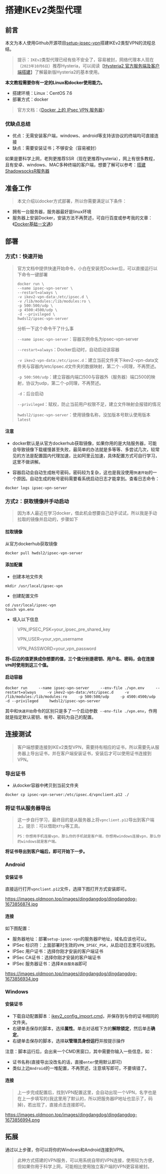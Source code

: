 # 搭建IKEv2类型代理

## 前言

本文为本人使用Github开源项目[setup-ipsec-vpn](https://github.com/hwdsl2/setup-ipsec-vpn)搭建IKEv2类型VPN的流程总结。

> 提示：`IKEv2`类型代理已经有些不安全了，容易被封，网络代理本人现在（`2023年10月6日`）推荐Hysteria，可以阅读【[Hysteria2 官方服务端及客户端搭建](https://oldmoon.top/post/144)】了解最新版Hysteria2的基本使用。

**本文教程需要你有一定的Linux和docker使用能力。**

- 搭建环境：Linux：CentOS 7.6
- 部署方式：docker

> 官方文档：《[Docker 上的 IPsec VPN 服务器](https://github.com/hwdsl2/docker-ipsec-vpn-server/blob/master/README-zh.md)》

### 优缺点总结

- 优点：无需安装客户端，windows、android等支持该协议的终端均可直接连接
- 缺点：需要安装证书；不够安全（容易被封）

如果是要科学上网，老狗更推荐SSR（现在更推荐hysteria），网上有很多教程，且有安卓、windows、MAC多种终端的客户端，想要了解可以参考：[搭建ShadowsocksR服务器](https://oldmoon.top/post/106)


<!-- more -->

## 准备工作

> 本文介绍以docker方式部署，所以你需要满足以下条件：

- 拥有一台服务器，服务器最好是linux环境
- 服务器上安装Docker，安装方法不再赘述，可自行百度或参考我的文章：《[Docker基础一文通](https://oldmoon.top/post/6)》

## 部署

### 方式1：快速开始

> 官方文档中提供快速开始命令，小白在安装完Docker后，可以直接运行以下命令一键部署
>
> ```shell
> docker run \
> --name ipsec-vpn-server \
> --restart=always \
> -v ikev2-vpn-data:/etc/ipsec.d \
> -v /lib/modules:/lib/modules:ro \
> -p 500:500/udp \
> -p 4500:4500/udp \
> -d --privileged \
> hwdsl2/ipsec-vpn-server
> ```
>
> 分析一下这个命令干了什么事
>
> `--name ipsec-vpn-server`：容器实例命名为ipsec-vpn-server
>
> `--restart=always`：Docker启动时，自动启动该容器
>
> `-v ikev2-vpn-data:/etc/ipsec.d`：建立当前文件夹下ikev2-vpn-data文件夹与容器内/etc/ipsec.d文件夹的数据映射，第二个`-v`同理，不再赘述。
>
> `-p 500:500/udp`：建立容器内端口500与容器外（服务器）端口500的映射，协议为udp，第二个-p同理，不再赘述。
>
> `-d`：后台启动
>
> `--privileged`：赋权，防止当前用户权限不足，建立文件映射会报错的情况
>
> `hwdsl2/ipsec-vpn-server`：使用镜像名称，没加版本号默认使用版本`latest`


#### 注意

- docker默认是从官方dockerhub获取镜像，如果你用的是大陆服务器，可能会导致镜像下载缓慢甚至失败，最简单的办法就是多等等、多尝试几次，较常见的方法是配置国内代理加速，比如阿里云加速，具体配置方式可自行学习，这里不做讲解。


- 容器启动会自动生成帐号密码，密码较为复杂，这也是我没使用`快速开始`的一个原因。自动生成的帐号密码需要看系统启动日志才能拿到。查看日志命令：


```shell 
docker logs ipsec-vpn-server
````


### 方式2：获取镜像并手动启动

> 因为本人最近在学习docker，借此机会想要自己动手试试，所以我是手动拉取的镜像并启动的，步骤如下

#### 拉取镜像

从官方dockerhub获取镜像
```shell
docker pull hwdsl2/ipsec-vpn-server
```

#### 添加配置

- 创建本地文件夹

```shell
mkdir /usr/local/ipsec-vpn
```

- 创建配置文件

```shell
cd /usr/local/ipsec-vpn
touch vpn.env
```

- 填入以下信息

> VPN_IPSEC_PSK=your_ipsec_pre_shared_key
>
> VPN_USER=your_vpn_username
>
> VPN_PASSWORD=your_vpn_password

**将`=`后边的值更换成你想要的值，三个值分别是密钥、用户名、密码，会在连接`VPN`时使用到这三个值。**


#### 启动容器

```shell
docker run     --name ipsec-vpn-server     --env-file ./vpn.env     --restart=always     -v ikev2-vpn-data:/etc/ipsec.d     -v /lib/modules:/lib/modules:ro     -p 500:500/udp     -p 4500:4500/udp     -d --privileged     hwdsl2/ipsec-vpn-server
```
其中和`快速开始`命令的区别只是多了一个启动参数` --env-file ./vpn.env`，作用就是指定默认密钥、帐号、密码为自己的配置。

## 连接测试

> 客户端想要连接到IKEv2类型VPN，需要持有相应的证书，所以需要先从服务器上导出证书，并在客户端安装证书，安装后才可以使用证书连接到VPN。

### 导出证书

- 从docker容器中拷贝到当前文件夹
```shell
docker cp ipsec-vpn-server:/etc/ipsec.d/vpnclient.p12 ./
```

### 将证书从服务器导出

> 这一步自行学习，最终目的是从服务器上将`vpnclient.p12`导出到客户端上。提示：可以借助`Xftp`等工具。
>
> `PS：你想用手机连接vpn，那么你的手机就是客户端，你想用windows连接vpn，那么你的windows就是客户端。`


**将证书导出到客户端后，即可开始下一步。**

### Android

#### 安装证书

直接运行打开`vpnclient.p12`文件，选择下图打开方式安装即可。

https://images.oldmoon.top/images/dingdangdog/dingdangdog-1673856874.jpg

#### 连接
如下图配置：
- 服务器地址：部署`setup-ipsec-vpn`的服务器IP地址，域名应该也可以。
- IPSec 标识符：上面部署时生效的`VPN_IPSEC_PSK`，从启动日志里可以找到。
- IPSec 用户证书：选择你刚才安装的客户端证书
- IPSec CA证书：选择你刚才安装的客户端证书
- IPSec 服务器证书：选择`来自服务器`即可

https://images.oldmoon.top/images/dingdangdog/dingdangdog-1673856934.jpg

### Windows

#### 安装证书

- 下载自动配置脚本：[ikev2_config_import.cmd](https://github.com/hwdsl2/vpn-extras/releases/latest/download/ikev2_config_import.cmd)，并保存到与你的证书相同的文件夹。
- 右键单击保存的脚本，选择**属性**。单击对话框下方的**解除锁定**，然后单击**确定**。
- 右键单击保存的脚本，选择**以管理员身份运行**并按提示操作

注意：脚本运行后，会出来一个CMD黑窗口，其中需要你输入一些信息，如：
- 证书名称(直接导出没改名的话，直接`enter`使用默认即可)
- 类似上边`Android`的一堆配置，不再赘述，注意填写即可，不要填错了。


#### 连接

> 上一步完成配置后，找到VPN配置这里，会自动出现一个VPN，名字也是在上一步填写的(我这里用了默认的，所以把服务器IP地址也显示了，码掉)，若出现了，直接点击连接即可。

https://images.oldmoon.top/images/dingdangdog/dingdangdog-1673856994.png



## 拓展

通过以上步骤，你可以将你的Windows和Android连接到VPN。

> 此种方式搭建的VPN服务，可以用系统自带的VPN连接，使用较为方便，但如果你用于科学上网，可能相比使用独立客户端的VPN更容易被封。
